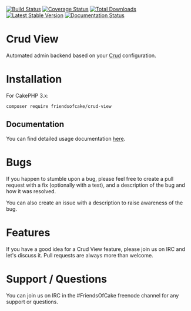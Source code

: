 [![Build Status](https://img.shields.io/travis/FriendsOfCake/crud-view/master.svg?style=flat-square)](https://travis-ci.org/FriendsOfCake/crud-view)
[![Coverage Status](https://img.shields.io/coveralls/FriendsOfCake/crud-view.svg?style=flat-square)](https://coveralls.io/r/FriendsOfCake/crud-view?branch=master)
[![Total Downloads](https://img.shields.io/packagist/dt/FriendsOfCake/crud-view.svg?style=flat-square)](https://packagist.org/packages/FriendsOfCake/crud-view)
[![Latest Stable Version](https://img.shields.io/packagist/v/FriendsOfCake/crud-view.svg?style=flat-square)](https://packagist.org/packages/FriendsOfCake/crud-view)
[![Documentation Status](https://readthedocs.org/projects/crud-view/badge/?version=latest&style=flat-square)](https://readthedocs.org/projects/crud-view/?badge=latest)

# Crud View

Automated admin backend based on your [Crud](https://github.com/friendsofcake/crud) configuration.

# Installation

For CakePHP 3.x:

```shell
composer require friendsofcake/crud-view
```

## Documentation

You can find detailed usage documentation [here](https://crud-view.readthedocs.io/en/latest/).

# Bugs

If you happen to stumble upon a bug, please feel free to create a pull request with a fix
(optionally with a test), and a description of the bug and how it was resolved.

You can also create an issue with a description to raise awareness of the bug.

# Features

If you have a good idea for a Crud View feature, please join us on IRC and let's discuss it. Pull
requests are always more than welcome.

# Support / Questions

You can join us on IRC in the #FriendsOfCake freenode channel for any support or questions.
